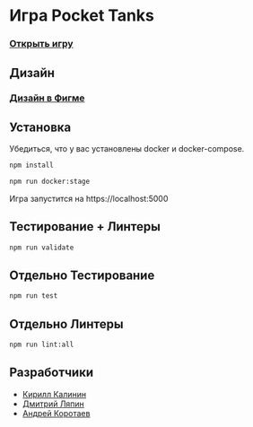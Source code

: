# Игра Pocket Tanks
### [Открыть игру](https://pocketanks.ru)

## Дизайн
### [Дизайн в Фигме](https://www.figma.com/file/VQfJFBznJXtKE6i0qTMfLe/Layout?node-id=0%3A1)

## Установка
Убедиться, что у вас установлены docker и docker-compose. 
<a name="install"></a>
<a name="installstart"></a>
```sh
npm install
```

```sh
npm run docker:stage
```

Игра запустится на https://localhost:5000

## Тестирование + Линтеры
<a name="install"></a>
<a name="installstart"></a>
```sh
npm run validate
```

## Отдельно Тестирование
<a name="install"></a>
<a name="installstart"></a>
```sh
npm run test
```


## Отдельно Линтеры
<a name="install"></a>
<a name="installstart"></a>
```sh
npm run lint:all
```

## Разработчики
<a name="developers"></a>

- [Кирилл Калинин](https://github.com/kirill-kalinin)
- [Дмитрий Ляпин](https://github.com/Pelmenya)
- [Андрей Коротаев](https://github.com/a-k-kord)
